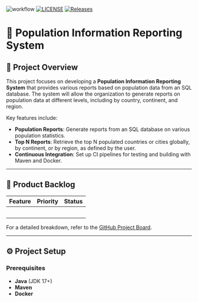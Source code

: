 ![workflow](https://github.com/linphone-40685558/group3-coursework/actions/workflows/main.yml/badge.svg)
[![LICENSE](https://img.shields.io/github/license/linphone-40685558/devops.svg?style=flat-square)](https://github.com/linphone-40685558/group3-coursework/blob/master/LICENSE)
[![Releases](https://img.shields.io/github/release/linphone-40685558/devops/all.svg?style=flat-square)](https://github.com/linphone-40685558/group3-coursework/releases)

# **🚀 Population Information Reporting System**

## **📖 Project Overview**

This project focuses on developing a **Population Information Reporting System** that provides various reports based on population data from an SQL database. The system will allow the organization to generate reports on population data at different levels, including by country, continent, and region.

Key features include:
- **Population Reports**: Generate reports from an SQL database on various population statistics.
- **Top N Reports**: Retrieve the top N populated countries or cities globally, by continent, or by region, as defined by the user.
- **Continuous Integration**: Set up CI pipelines for testing and building with Maven and Docker.

---

## **📝 Product Backlog**

| **Feature**                                            | **Priority** | **Status** |
|--------------------------------------------------------|--------------|-----------|
|               |          |   |
|           |          |    |
|              |        |    |
|    |        |    |
|                         |          |  |

For a detailed breakdown, refer to the [GitHub Project Board](#).

---

## **⚙️ Project Setup**

### **Prerequisites**
- **Java** (JDK 17+)
- **Maven**
- **Docker**
